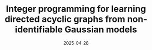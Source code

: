 ---
title: "Integer programming for learning directed acyclic graphs from non-identifiable Gaussian models"
collection: publications
category: manuscripts
# permalink: "https://academic.oup.com/biomet/advance-article-abstract/doi/10.1093/biomet/asaf032/8121152/"
# excerpt: 'This paper is about the number 2. The number 3 is left for future work.'
date: 2025-04-28
venue: 'Biometrika'
# slidesurl: 'http://academicpages.github.io/files/slides2.pdf'
# paperurl: 'https://academic.oup.com/biomet/advance-article-abstract/doi/10.1093/biomet/asaf032/8121152'
# citation: 'Your Name, You. (2010). &quot;Paper Title Number 2.&quot; <i>Journal 1</i>. 1(2).'
---